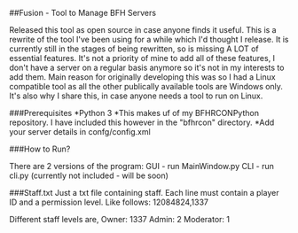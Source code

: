 ##Fusion - Tool to Manage BFH Servers

Released this tool as open source in case anyone finds it useful. This is a rewrite of the tool I've been using for a while which I'd thought I release. It is currently
still in the stages of being rewritten, so is missing A LOT of essential features. It's not a priority of mine to add all of these features, I don't have a server
on a regular basis anymore so it's not in my interests to add them. Main reason for originally developing this was so I had a Linux compatible tool as all the other
publically available tools are Windows only. It's also why I share this, in case anyone needs a tool to run on Linux. 


###Prerequisites
*Python 3
*This makes uf of my BFHRCONPython repository. I have included this however in the "bfhrcon" directory.
*Add your server details in confg/config.xml

###How to Run?

There are 2 versions of the program:
GUI - run MainWindow.py
CLI - run cli.py (currently not included - will be soon)

###Staff.txt
Just a txt file containing staff. Each line must contain a player ID and a permission level. Like follows:
12084824,1337

Different staff levels are,
Owner: 1337
Admin: 2
Moderator: 1





